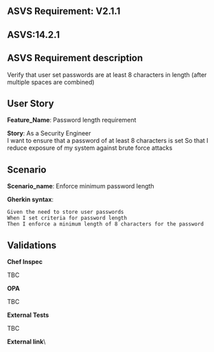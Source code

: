 ## ASVS Requirement: V2.1.1
## ASVS:14.2.1

## ASVS Requirement description
Verify that user set passwords are at least 8 characters in length (after multiple spaces are combined)

## User Story
**Feature_Name**: Password length requirement

**Story**:
As a Security Engineer\
I want to ensure that a password of at least 8 characters is set
So that I reduce exposure of my system against brute force attacks

## Scenario
**Scenario_name**: Enforce minimum password length

**Gherkin syntax**:
```gherkin
Given the need to store user passwords
When I set criteria for password length
Then I enforce a minimum length of 8 characters for the password
```
## Validations

**Chef Inspec**

TBC

**OPA**

TBC

**External Tests**

TBC

**External link**\
